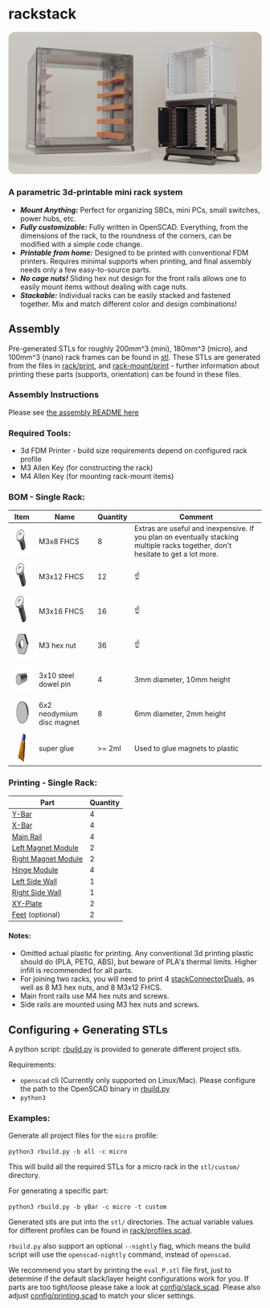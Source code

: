 # rackstack

![display](media/renders/rackDisplayRounded.png)

### A parametric 3d-printable mini rack system
- ***Mount Anything:*** Perfect for organizing SBCs, mini PCs, small switches, power hubs, etc.
- ***Fully customizable:*** Fully written in OpenSCAD. Everything, from the dimensions of the rack, to the roundness of the corners, can be modified with a simple code change.
- ***Printable from home:*** Designed to be printed with conventional FDM printers. Requires minimal supports when printing, and final assembly needs only a few easy-to-source parts. 
- ***No cage nuts!*** Sliding hex nut design for the front rails allows one to easily mount items without dealing with cage nuts.
- ***Stackable:*** Individual racks can be easily stacked and fastened together. Mix and match different color and design combinations!

## Assembly

Pre-generated STLs for roughly 200mm^3 (mini), 180mm^3 (micro), and 100mm^3 (nano) rack frames can be found in [stl](stl).
These STLs are generated from the files in [rack/print](rack/print), and [rack-mount/print](rack-mount/print) - further information about printing these parts 
(supports, orientation) can be found in these files.

### Assembly Instructions
Please see [the assembly README here](./assembly-guide)

### Required Tools:
- 3d FDM Printer - build size requirements depend on configured rack profile
- M3 Allen Key (for constructing the rack)
- M4 Allen Key (for mounting rack-mount items)

### BOM - Single Rack:

| Item                                                          | Name                      | Quantity | Comment                                                                                                                          |
|---------------------------------------------------------------|---------------------------|----------|----------------------------------------------------------------------------------------------------------------------------------|
| <img src="media/bom/fhcs_short.gif"  height="60" width="72">  | M3x8 FHCS                 | 8        | Extras are useful and inexpensive. If you plan on eventually stacking multiple racks together, don't hesitate to get a lot more. |
| <img src="media/bom/fhcs_medium.gif"  height="60" width="72"> | M3x12 FHCS                | 12       | ☝️                                                                                                                               |
| <img src="media/bom/fhcs_long.gif"  height="60" width="72">   | M3x16 FHCS                | 16       | ☝️                                                                                                                               |
| <img src="media/bom/hex_nut.gif"  height="60" width="72">     | M3 hex nut                | 36       | ☝️                                                                                                                               |
| <img src="media/bom/dowel.gif"  height="60" width="72">       | 3x10 steel dowel pin      | 4        | 3mm diameter, 10mm height                                                                                                        |
| <img src="media/bom/magnet.gif"  height="60" width="72">      | 6x2 neodymium disc magnet | 8        | 6mm diameter, 2mm height                                                                                                         |
| <img src="media/bom/glue.gif"  height="60" width="72">        | super glue                | \>= 2ml  | Used to glue magnets to plastic                                                                                                  |


### Printing - Single Rack:
| Part                                                         | Quantity |
|--------------------------------------------------------------|----------|
| [Y-Bar](./rack/print/yBar_P.scad)                            | 4        |
| [X-Bar](./rack/print/xBar_P.scad)                            | 4        |
| [Main Rail](./rack/print/mainRail_P.scad)                    | 4        |
| [Left Magnet Module](./rack/print/magnetModuleLeft_P.scad)   | 2        |
| [Right Magnet Module](./rack/print/magnetModuleRight_P.scad) | 2        |
| [Hinge Module](./rack/print/hingeModule.scad)                | 4        |
| [Left Side Wall](./rack/print/sideWallLeft_P.scad)           | 1        |
| [Right Side Wall](./rack/print/sideWallRight_P.scad)         | 1        |
| [XY-Plate](./rack/print/xyPlate_P.scad)                      | 2        |
| [Feet](./rack/print/feet_P.scad) (optional)                  | 2        |



#### Notes: 

- Omitted actual plastic for printing. Any conventional 3d printing plastic should do (PLA, PETG, ABS),
but beware of PLA's thermal limits. Higher infill is recommended for all parts.
- For joining two racks, you will need to print 4 [stackConnectorDuals](./rack/print/stackConnectorDual_P.scad), as well as 8 M3 hex nuts, and 8 M3x12 FHCS.
- Main front rails use M4 hex nuts and screws.
- Side rails are mounted using M3 hex nuts and screws.


## Configuring + Generating STLs
A python script:  [rbuild.py](./rbuild.py) is provided to generate different project stls.

Requirements:
  - `openscad` cli (Currently only supported on Linux/Mac). Please configure the path to the OpenSCAD binary in [rbuild.py](./rbuild.py) 
  - `python3`

### Examples:
Generate all project files for the `micro` profile:

`python3 rbuild.py -b all -c micro`

This will build all the required STLs for a micro rack in the `stl/custom/` directory. 

For generating a specific part: 

`python3 rbuild.py -b yBar -c micro -t custom`

Generated stls are put into the `stl/` directories. The actual variable values for different profiles can be found in 
[rack/profiles.scad](config/rackFrame.scad).

`rbuild.py` also support an optional `--nightly` flag, which means the build script will use the `openscad-nightly` command, instead of `openscad`.

We recommend you start by printing the `eval_P.stl` file first, just to determine if the default slack/layer height
configurations work for you. If parts are too tight/loose please take a look at
[config/slack.scad](config/slack.scad). Please also adjust [config/printing.scad](config/slicer.scad) to match your
slicer settings.